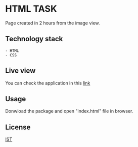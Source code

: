 # HTML TASK

Page created in 2 hours from the image view.

## Technology stack
    - HTML
    - CSS
    
## Live view
You can check the application in this [link](https://pawel-galkowski.github.io/Example-page-Solid-Software/)

## Usage
Donwload the package and open "index.html" file in browser.

## License
[IST](https://choosealicense.com/licenses/ist/)
